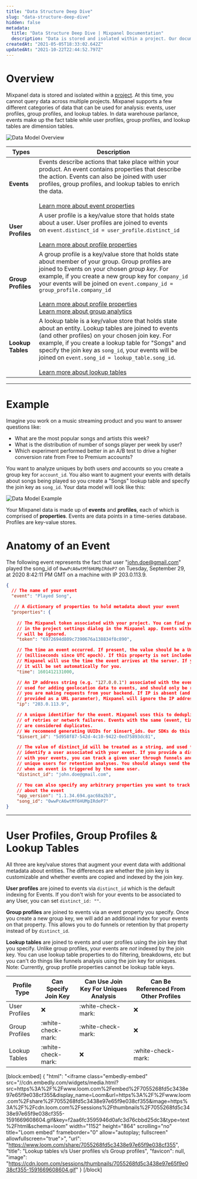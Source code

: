 ```yaml
---
title: "Data Structure Deep Dive"
slug: "data-structure-deep-dive"
hidden: false
metadata: 
  title: "Data Structure Deep Dive | Mixpanel Documentation"
  description: "Data is stored and isolated within a project. Our documentation provides a deep dive into data structure including breaking down the different types."
createdAt: "2021-05-05T18:33:02.642Z"
updatedAt: "2021-10-22T22:44:52.797Z"
---
```

# Overview

Mixpanel data is stored and isolated within a [project](https://help.mixpanel.com/hc/en-us/articles/360000857366-Guide-to-Mixpanel-Basics#your-account). At this time, you cannot query data across multiple projects. Mixpanel supports a few different categories of data that can be used for analysis: events, user profiles, group profiles, and lookup tables. In data warehouse parlance, events make up the fact table while user profiles, group profiles, and lookup tables are dimension tables.

![Data Model Overview](https://storage.googleapis.com/cdn-mxpnl-com/static/readme/Data%20Model%20Overview.png)

| Types | Description |
|----------|-------------------|
| **Events** | Events describe actions that take place within your product. An event contains properties that describe the action. Events can also be joined with user profiles, group profiles, and lookup tables to enrich the data. <br><br> [Learn more about event properties](https://help.mixpanel.com/hc/en-us/articles/360001355266) |
| **User Profiles** | A user profile is a key/value store that holds state about a user. User profiles are joined to events on `event.distinct_id = user_profile.distinct_id` <br><br> [Learn more about profile properties](https://help.mixpanel.com/hc/en-us/articles/115004708186) |
| **Group Profiles** | A group profile is a key/value store that holds state about member of your group. Group profiles are joined to Events on your chosen _group key_. For example, if you create a new group key for `company_id` your events will be joined on `event.company_id = group_profile.company_id` <br><br> [Learn more about profile properties](https://help.mixpanel.com/hc/en-us/articles/115004708186) <br> [Learn more about group analytics](https://help.mixpanel.com/hc/en-us/articles/360025333632-Group-Analytics) |
| **Lookup Tables** | A lookup table is a key/value store that holds state about an entity. Lookup tables are joined to events (and other profiles) on your chosen join key. For example, if you create a lookup table for "Songs" and specify the join key as `song_id`, your events will be joined on `event.song_id = lookup_table.song_id`.<br><br>[Learn more about lookup tables](https://help.mixpanel.com/hc/en-us/articles/360044139291-Lookup-tables) |

---

# Example

Imagine you work on a music streaming product and you want to answer questions like: 

- What are the most popular songs and artists this week?
- What is the distribution of number of songs player per week by user?
- Which experiment performed better in an A/B test to drive a higher conversion rate from Free to Premium accounts?

You want to analyze uniques by both users *and* accounts so you create a group key for `account_id`. You also want to augment your events with details about songs being played so you create a "Songs" lookup table and specify the join key as `song_id`. Your data model will look like this:

![Data Model Example](https://storage.googleapis.com/cdn-mxpnl-com/static/readme/datamodel.png)

Your Mixpanel data is made up of **events** and **profiles**, each of which is comprised of **properties**.  Events are data points in a time-series database. Profiles are key-value stores.


# Anatomy of an Event
The following event represents the fact that user "john.doe@gmail.com" played the song_id of `0wwPcA6wtMf6HUMpIRdeP7` on Tuesday, September 29, at 2020 8:42:11 PM GMT on a machine with IP 203.0.113.9.

```json
{
  // The name of your event
  "event": "Played Song", 

   // A dictionary of properties to hold metadata about your event
  "properties": { 
  
    // The Mixpanel token associated with your project. You can find your Mixpanel token
    // in the project settings dialog in the Mixpanel app. Events without a valid token
    // will be ignored.
    "token": "6972694d809c7390676a138834f8c890",

    // The time an event occurred. If present, the value should be a Unix timestamp
    // (milliseconds since UTC epoch). If this property is not included in your request,
    // Mixpanel will use the time the event arrives at the server. If you're using our mobile SDKs,
    // it will be set automatically for you.
    "time": 1601412131000,

    // An IP address string (e.g. "127.0.0.1") associated with the event. This is
    // used for adding geolocation data to events, and should only be required if
    // you are making requests from your backend. If IP is absent (and ip=1 is not
    // provided as a URL parameter), Mixpanel will ignore the IP address of the request.
    "ip": "203.0.113.9",

    // A unique identifier for the event. Mixpanel uses this to deduplicate events in the case
    // of retries or network failures. Events with the same (event, time, distinct_id, $insert_id)
    // are considered duplicates. 
    // We recommend generating UUIDs for $insert_ids. Our SDKs do this automatically.
    "$insert_id": "5d958f87-542d-4c10-9422-0ed75893dc81",

    // The value of distinct_id will be treated as a string, and used to uniquely 
    // identify a user associated with your event. If you provide a distinct_id property
    // with your events, you can track a given user through funnels and distinguish 
    // unique users for retention analyses. You should always send the same distinct_id
    // when an event is triggered by the same user.
    "distinct_id": "john.doe@gmail.com",

    // You can also specify any arbitrary properties you want to track as metadata
    // about the event
    "app_version": "1.1.34.694.gac68a2b3",
    "song_id": "0wwPcA6wtMf6HUMpIRdeP7"
}
```
---

# User Profiles, Group Profiles & Lookup Tables
All three are key/value stores that augment your event data with additional metadata about entities. The differences are whether the join key is customizable and whether events are copied and indexed by the join key.

**User profiles** are joined to events via `distinct_id` which is the default indexing for Events. If you don't wish for your events to be associated to any User, you can set `distinct_id: ""`.

**Group profiles** are joined to events via an event property you specify. Once you create a new group key, we will add an additional index for your events on that property. This allows you to do funnels or retention by that property instead of by `distinct_id`.

**Lookup tables** are joined to events and user profiles using the join key that you specify. Unlike group profiles, your events are *not* indexed by the join key. You can use lookup table properties to do filtering, breakdowns, etc but you can't do things like funnels analysis using the join key for uniques. Note: Currently, group profile properties cannot be lookup table keys.

| Profile Type | Can Specify Join Key | Can Use Join Key For Uniques Analysis | Can Be Referenced From Other Profiles |
|---|---|---|---|
| User Profiles | :x: | :white-check-mark: | :x: |
| Group Profiles | :white-check-mark: | :white-check-mark: | :x: |
| Lookup Tables | :white-check-mark: | :x: | :white-check-mark: |
[block:embed]
{
  "html": "<iframe class=\"embedly-embed\" src=\"//cdn.embedly.com/widgets/media.html?src=https%3A%2F%2Fwww.loom.com%2Fembed%2F7055268fd5c3438e97e65f9e038cf355&display_name=Loom&url=https%3A%2F%2Fwww.loom.com%2Fshare%2F7055268fd5c3438e97e65f9e038cf355&image=https%3A%2F%2Fcdn.loom.com%2Fsessions%2Fthumbnails%2F7055268fd5c3438e97e65f9e038cf355-1591669608604.gif&key=f2aa6fc3595946d0afc3d76cbbd25dc3&type=text%2Fhtml&schema=loom\" width=\"1152\" height=\"864\" scrolling=\"no\" title=\"Loom embed\" frameborder=\"0\" allow=\"autoplay; fullscreen\" allowfullscreen=\"true\"></iframe>",
  "url": "https://www.loom.com/share/7055268fd5c3438e97e65f9e038cf355",
  "title": "Lookup tables v/s User profiles v/s Group profiles",
  "favicon": null,
  "image": "https://cdn.loom.com/sessions/thumbnails/7055268fd5c3438e97e65f9e038cf355-1591669608604.gif"
}
[/block]